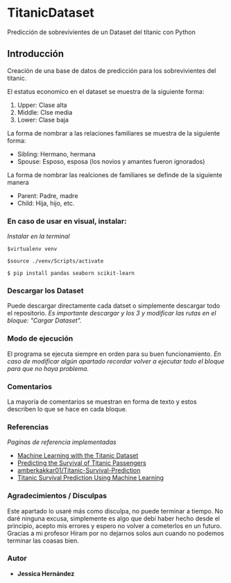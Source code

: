 # TitanicDataset
Predicción de sobrevivientes de un Dataset del titanic con Python

## Introducción 
Creación de una base de datos de predicción para los sobrevivientes del titanic.

El estatus economico en el dataset se muestra de la siguiente forma:
1.   Upper: Clase alta
2.   Middle: Clse media
3.   Lower: Clase baja

La forma de nombrar a las relaciones familiares se muestra de la siguiente forma:
*   Sibling: Hermano, hermana
*   Spouse: Esposo, esposa (los novios y amantes fueron ignorados)

La forma de nombrar las realciones de familiares se definde de la siguiente manera
*   Parent: Padre, madre
*   Child: Hija, hijo, etc.

### En caso de usar en visual, instalar:
_Instalar en la terminal_
```
$virtualenv venv

$source ./venv/Scripts/activate

$ pip install pandas seaborn scikit-learn
```

### Descargar los Dataset

Puede descargar directamente cada datset o simplemente descargar todo el repositorio.
_Es importante descargar y los 3 y modificar las rutas en el bloque: "Cargar Dataset"._
 
### Modo de ejecución

El programa se ejecuta siempre en orden para su buen funcionamiento.
_En caso de modificar algún apartado recordar volver a ejecutar todo el bloque para que no haya problema._

### Comentarios

La mayoría de comentarios se muestran en forma de texto y estos describen lo que se hace en cada bloque.

### Referencias

_Paginas de referencia implementadas_

* [Machine Learning with the Titanic Dataset](https://towardsdatascience.com/machine-learning-with-the-titanic-dataset-7f6909e58280)
* [Predicting the Survival of Titanic Passengers](https://towardsdatascience.com/predicting-the-survival-of-titanic-passengers-30870ccc7e8)
* [amberkakkar01/Titanic-Survival-Prediction](https://github.com/amberkakkar01/Titanic-Survival-Prediction)
* [Titanic Survival Prediction Using Machine Learning](https://youtu.be/rODWw2_1mCI)


### Agradecimientos / Disculpas

Este apartado lo usaré más como disculpa, no puede terminar a tiempo. No daré ninguna excusa, simplemente es algo que debí haber hecho desde el principio, acepto mis errores y espero no volver a cometerlos en un futuro. 
Gracias a mi profesor Hiram por no dejarnos solos aun cuando no podemos terminar las coasas bien.


### Autor
 * **Jessica Hernández**  


